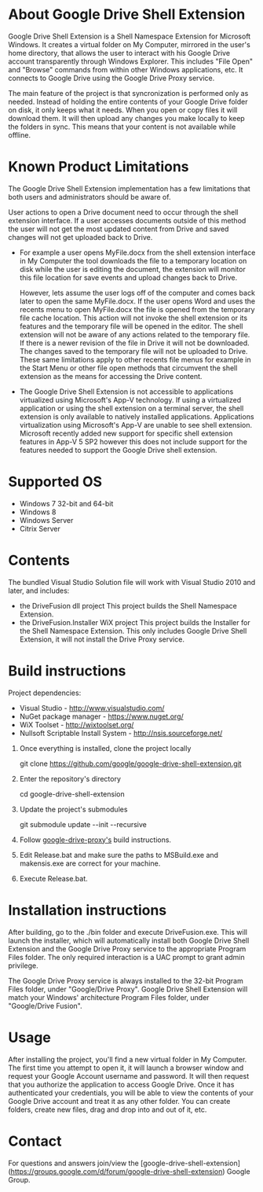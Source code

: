 # About Google Drive Shell Extension

Google Drive Shell Extension is a Shell Namespace Extension for Microsoft
Windows. It creates a virtual folder on My Computer, mirrored in the user's home
directory, that allows the user to interact with his Google Drive account
transparently through Windows Explorer. This includes "File Open" and "Browse"
commands from within other Windows applications, etc. It connects to Google
Drive using the Google Drive Proxy service.

The main feature of the project is that syncronization is performed only as
needed. Instead of holding the entire contents of your Google Drive folder on
disk, it only keeps what it needs. When you open or copy files it will download
them. It will then upload any changes you make locally to keep the folders in
sync. This means that your content is not available while offline.

# Known Product Limitations

The Google Drive Shell Extension implementation has a few limitations that both users and administrators should be aware of. 

User actions to open a Drive document need to occur through the shell extension interface. If a user accesses documents outside of this method the user will not get the most updated content from Drive and saved changes will not get uploaded back to Drive.

- For example a user opens MyFile.docx from the shell extension interface in My Computer the tool downloads the file to a temporary location on disk while the user is editing the document, the extension will monitor this file location for save events and upload changes back to Drive.  

  However, lets assume the user logs off of the computer and comes back later to open the same MyFile.docx. If the user opens Word and uses the recents menu to open MyFile.docx the file is opened from the temporary file cache location. This action will not invoke the shell extension or its features and the temporary file will be opened in the editor. The shell extension will not be aware of any actions related to the temporary file. If there is a newer revision of the file in Drive it will not be downloaded. The changes saved to the temporary file will not be uploaded to Drive. These same limitations apply to other recents file menus for example in the Start Menu or other file open methods that circumvent the shell extension as the means for accessing the Drive content. 

- The Google Drive Shell Extension is not accessible to applications virtualized using Microsoft's App-V technology. If using a virtualized application or using the shell extension on a terminal server, the shell extension is only available to natively installed applications. Applications virtualization using Microsoft's App-V are unable to see shell extension. Microsoft recently added new support for specific shell extension features in App-V 5 SP2 however this does not include support for the features needed to support the Google Drive shell extension.

# Supported OS

- Windows 7 32-bit and 64-bit
- Windows 8
- Windows Server
- Citrix Server

# Contents

The bundled Visual Studio Solution file will work with Visual Studio 2010 and
later, and includes:
- the DriveFusion dll project
  This project builds the Shell Namespace Extension.
- the DriveFusion.Installer WiX project
  This project builds the Installer for the Shell Namespace Extension. This only
  includes Google Drive Shell Extension, it will not install the Drive Proxy
  service.

# Build instructions

Project dependencies:
- Visual Studio - http://www.visualstudio.com/
- NuGet package manager - https://www.nuget.org/
- WiX Toolset - http://wixtoolset.org/
- Nullsoft Scriptable Install System - http://nsis.sourceforge.net/

1. Once everything is installed, clone the project locally

    git clone https://github.com/google/google-drive-shell-extension.git

2. Enter the repository's directory

    cd google-drive-shell-extension

3. Update the project's submodules

    git submodule update --init --recursive

4. Follow [google-drive-proxy's](https://github.com/google/google-drive-proxy)
   build instructions.
5. Edit Release.bat and make sure the paths to MSBuild.exe and makensis.exe are
   correct for your machine.
6. Execute Release.bat.

# Installation instructions

After building, go to the ./bin folder and execute DriveFusion.exe. This will
launch the installer, which will automatically install both Google Drive Shell
Extension and the Google Drive Proxy service to the appropriate Program Files
folder. The only required interaction is a UAC prompt to grant admin privilege.

The Google Drive Proxy service is always installed to the 32-bit Program Files
folder, under "Google/Drive Proxy". Google Drive Shell Extension will match your
Windows' architecture Program Files folder, under "Google/Drive Fusion".

# Usage

After installing the project, you'll find a new virtual folder in My Computer.
The first time you attempt to open it, it will launch a browser window and
request your Google Account username and password. It will then request that you
authorize the application to access Google Drive. Once it has authenticated your
credentials, you will be able to view the contents of your Google Drive account
and treat it as any other folder. You can create folders, create new files, drag
and drop into and out of it, etc.

# Contact

For questions and answers join/view the [google-drive-shell-extension]
(https://groups.google.com/d/forum/google-drive-shell-extension) Google Group.
